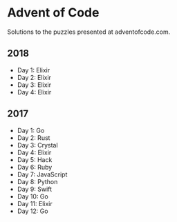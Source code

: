 # Advent of Code

Solutions to the puzzles presented at adventofcode.com.

## 2018
* Day 1: Elixir
* Day 2: Elixir
* Day 3: Elixir
* Day 4: Elixir

## 2017
* Day 1: Go
* Day 2: Rust
* Day 3: Crystal
* Day 4: Elixir
* Day 5: Hack
* Day 6: Ruby
* Day 7: JavaScript
* Day 8: Python
* Day 9: Swift
* Day 10: Go
* Day 11: Elixir
* Day 12: Go
